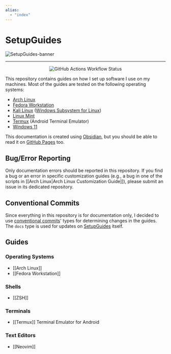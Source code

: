 ```yaml
---
alias:
  - "index"
---
```


# SetupGuides

![SetupGuides-banner](https://media.githubusercontent.com/media/Chris1320/SetupGuides/main/assets/images/banner/SetupGuides-banner.png)

-----

<center>
	<img alt="GitHub Actions Workflow Status" src="https://img.shields.io/github/actions/workflow/status/Chris1320/SetupGuides/deploy.yml">
</center>

This repository contains guides on how I set up software I use on my machines. Most of the guides are tested on the following operating systems:

- [Arch Linux](https://archlinux.org)
- [Fedora Workstation](https://fedoraproject.org/workstation/)
- [Kali Linux](https://www.kali.org/) ([Windows Subsystem for Linux](https://apps.microsoft.com/store/detail/kali-linux/9PKR34TNCV07))
- [Linux Mint](https://linuxmint.com/)
- [Termux](https://termux.com/) (Android Terminal Emulator)
- [Windows 11](https://www.microsoft.com/en-us/windows/windows-11)

This documentation is created using [Obsidian](https://obsidian.md/), but you should be able to read it on [GitHub Pages](https://chris1320.github.io/SetupGuides/) too.

## Bug/Error Reporting

Only documentation errors should be reported in this repository. If you find a bug or an error in specific customization guides (e.g., a bug in one of the scripts in [[Arch Linux|Arch Linux Customization Guide]]), please submit an issue in its dedicated repository.

## Conventional Commits

Since everything in this repository is for documentation only, I decided to use [conventional commits](https://www.conventionalcommits.org/)' types for determining changes in the guides. The `docs` type is used for updates on [SetupGuides](https://github.com/Chris1320/SetupGuides) itself.

## Guides

### Operating Systems

- [[Arch Linux]]
- [[Fedora Workstation]]

### Shells

- [[ZSH]]

### Terminals

- [[Termux]] Terminal Emulator for Android

### Text Editors

- [[Neovim]]
